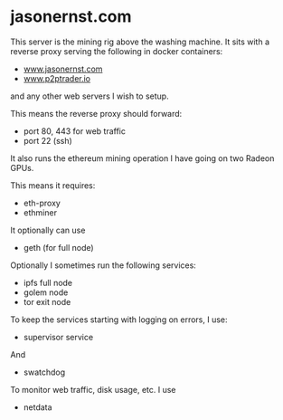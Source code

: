 # jasonernst.com
This server is the mining rig above the washing machine. It sits with a reverse
proxy serving the following in docker containers:
- www.jasonernst.com
- www.p2ptrader.io

and any other web servers I wish to setup.

This means the reverse proxy should forward:
- port 80, 443 for web traffic
- port 22 (ssh)

It also runs the ethereum mining operation I have going on two Radeon GPUs.

This means it requires:
- eth-proxy
- ethminer

It optionally can use
- geth (for full node)

Optionally I sometimes run the following services:
- ipfs full node
- golem node
- tor exit node

To keep the services starting with logging on errors, I use:
- supervisor service

And
- swatchdog

To monitor web traffic, disk usage, etc. I use
- netdata
